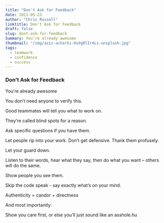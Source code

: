 ```yaml
---
title: "Don't Ask for Feedback"
date: 2021-05-23
author: "Chris Russell"
linktitle: Don't Ask for Feedback
draft: false
slug: dont-ask-for-feedback
Summary: You’re already awesome
thumbnail: "/img/aziz-acharki-HsXgRlIr4Ls-unsplash.jpg"
tags:
  - teamwork
  - confidence
  - success
---
```

### Don’t Ask for Feedback
  
You’re already awesome

You don’t need anyone to verify this.

Good teammates will tell you what to work on.

They’re called blind spots for a reason.

Ask specific questions if you have them.

Let people rip into your work. Don’t get defensive. Thank them profusely.

Let your guard down.

Listen to their words, hear what they say, then do what you want – others will do the same.

Show people you see them.

Skip the code speak - say exactly what’s on your mind.

Authenticity = candor + directness

And most importantly:

Show you care first, or else you’ll just sound like an asshole.hu